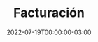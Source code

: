 ---
title: "Facturación"
date: 2022-07-19T00:00:00-03:00
lastmod: 2022-07-19T00:00:00-03:00
weight: 2
draft: false
keywords: ["facturas", "finance", "accounting"]
mantained_by:
    - katherine.guevara
---